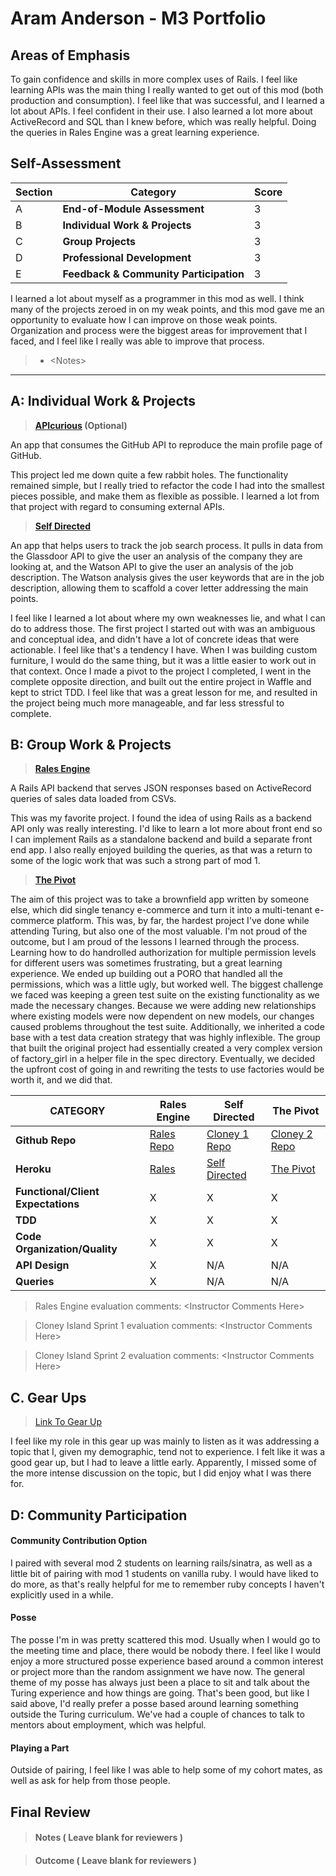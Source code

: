 # Aram Anderson - M3 Portfolio

## Areas of Emphasis

  To gain confidence and skills in more complex uses of Rails. I feel like learning APIs was the main thing I really wanted to get out of this mod (both production and consumption). I feel like that was successful, and I learned a lot about APIs. I feel confident in their use.
  I also learned a lot more about ActiveRecord and SQL than I knew before, which was really helpful. Doing the queries in Rales Engine was a great learning experience.

## Self-Assessment

| Section | Category | Score |
| --- | ----- | --- |
| A | **End-of-Module Assessment** | 3 |
| B | **Individual Work & Projects** | 3 |
| C | **Group Projects** | 3 |
| D | **Professional Development** | 3 |
| E | **Feedback & Community Participation** | 3 |

  I learned a lot about myself as a programmer in this mod as well. I think many of the projects zeroed in on my weak points, and this mod gave me an opportunity to evaluate how I can improve on those weak points. Organization and process were the biggest areas for improvement that I faced, and I feel like I really was able to improve that process.
>* \<Notes>

-----------------------

## A: Individual Work & Projects

> **[APIcurious](https://github.com/Aram-Anderson/api_curious) (Optional)**

An app that consumes the GitHub API to reproduce the main profile page of GitHub.

This project led me down quite a few rabbit holes. The functionality remained simple, but I really tried to refactor the code I had into the smallest pieces possible, and make them as flexible as possible. I learned a lot from that project with regard to consuming external APIs.

> **[Self Directed](https://github.com/Aram-Anderson/job_hunt)**

An app that helps users to track the job search process. It pulls in data from the Glassdoor API to give the user an analysis of the company they are looking at, and the Watson API to give the user an analysis of the job description. The Watson analysis gives the user keywords that are in the job description, allowing them to scaffold a cover letter addressing the main points.

I feel like I learned a lot about where my own weaknesses lie, and what I can do to address those. The first project I started out with was an ambiguous and conceptual idea, and didn't have a lot of concrete ideas that were actionable. I feel like that's a tendency I have. When I was building custom furniture, I would do the same thing, but it was a little easier to work out in that context. Once I made a pivot to the project I completed, I went in the complete opposite direction, and built out the entire project in Waffle and kept to strict TDD. I feel like that was a great lesson for me, and resulted in the project being much more manageable, and far less stressful to complete.

## B: Group Work & Projects

> **[Rales Engine](https://github.com/Aram-Anderson/rails_engine)**

A Rails API backend that serves JSON responses based on ActiveRecord queries of sales data loaded from CSVs.

This was my favorite project. I found the idea of using Rails as a backend API only was really interesting. I'd like to learn a lot more about front end so I can implement Rails as a standalone backend and build a separate front end app. I also really enjoyed building the queries, as that was a return to some of the logic work that was such a strong part of mod 1.

> **[The Pivot](https://github.com/Aram-Anderson/the_pivot_redux)**

The aim of this project was to take a brownfield app written by someone else, which did single tenancy e-commerce and turn it into a multi-tenant e-commerce platform.
This was, by far, the hardest project I've done while attending Turing, but also one of the most valuable. I'm not proud of the outcome, but I am proud of the lessons I learned through the process. Learning how to do handrolled authorization for multiple permission levels for different users was sometimes frustrating, but a great learning experience. We ended up building out a PORO that handled all the permissions, which was a little ugly, but worked well. The biggest challenge we faced was keeping a green test suite on the existing functionality as we made the necessary changes. Because we were adding new relationships where existing models were now dependent on new models, our changes caused problems throughout the test suite. Additionally, we inherited a code base with a test data creation strategy that was highly inflexible. The group that built the original project had essentially created a very complex version of factory_girl in a helper file in the spec directory. Eventually, we decided the upfront cost of going in and rewriting the tests to use factories would be worth it, and we did that.




| CATEGORY | Rales Engine | Self Directed | The Pivot |
| --- | --- | --- | --- |
| **Github Repo** | [Rales Repo]() | [Cloney 1 Repo](https://) | [Cloney 2 Repo](https://) |
| **Heroku** | [Rales](https://) | [Self Directed](https://) | [The Pivot](https://) |
| **Functional/Client Expectations** | X | X | X |
| **TDD** | X | X | X |
| **Code Organization/Quality** | X | X | X |
| **API Design** | X | N/A | N/A |
| **Queries** | X | N/A | N/A |

> Rales Engine evaluation comments:
\<Instructor Comments Here>

> Cloney Island Sprint 1 evaluation comments:
\<Instructor Comments Here>

> Cloney Island Sprint 2 evaluation comments:
\<Instructor Comments Here>

## C. **Gear Ups**

> [Link To Gear Up](https://github.com/turingschool/gear-up/blob/master/microaggressions_original.markdown)

I feel like my role in this gear up was mainly to listen as it was addressing a topic that I, given my demographic, tend not to experience. I felt like it was a good gear up, but I had to leave a little early. Apparently, I missed some of the more intense discussion on the topic, but I did enjoy what I was there for.

## D: Community Participation

#### **Community Contribution Option**
I paired with several mod 2 students on learning rails/sinatra, as well as a little bit of pairing with mod 1 students on vanilla ruby. I would have liked to do more, as that's really helpful for me to remember ruby concepts I haven't explicitly used in a while.

#### **Posse**
  The posse I'm in was pretty scattered this mod. Usually when I would go to the meeting time and place, there would be nobody there. I feel like I would enjoy a more structured posse experience based around a common interest or project more than the random assignment we have now.
  The general theme of my posse has always just been a place to sit and talk about the Turing experience and how things are going. That's been good, but like I said above, I'd really prefer a posse based around learning something outside the Turing curriculum.
  We've had a couple of chances to talk to mentors about employment, which was helpful.

#### **Playing a Part**

  Outside of pairing, I feel like I was able to help some of my cohort mates, as well as ask for help from those people.

## Final Review

> #### Notes ( Leave blank for reviewers )

> #### Outcome ( Leave blank for reviewers )
